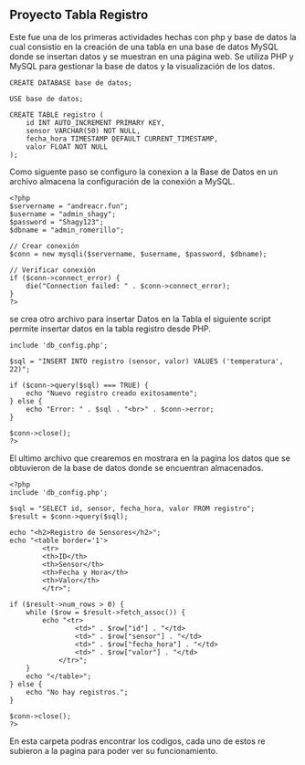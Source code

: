 ## Proyecto Tabla Registro

Este fue una de los primeras actividades hechas con php y base de datos la cual consistio en la creación de una tabla en una base de datos MySQL donde se insertan datos y se muestran en una página web. Se utiliza PHP y MySQL para gestionar la base de datos y la visualización de los datos.

```
CREATE DATABASE base de datos;

USE base de datos;

CREATE TABLE registro (
    id INT AUTO_INCREMENT PRIMARY KEY,
    sensor VARCHAR(50) NOT NULL,
    fecha_hora TIMESTAMP DEFAULT CURRENT_TIMESTAMP,
    valor FLOAT NOT NULL
);

```

Como siguente paso se configuro la conexion a la Base de Datos en un archivo almacena la configuración de la conexión a MySQL.

```
<?php
$servername = "andreacr.fun";
$username = "admin_shagy";
$password = "Shagy123";
$dbname = "admin_romerillo";

// Crear conexión
$conn = new mysqli($servername, $username, $password, $dbname);

// Verificar conexión
if ($conn->connect_error) {
    die("Connection failed: " . $conn->connect_error);
}
?>
```

se crea otro archivo para insertar Datos en la Tabla el siguiente script permite insertar datos en la tabla registro desde PHP.

```<?php
include 'db_config.php';

$sql = "INSERT INTO registro (sensor, valor) VALUES ('temperatura', 22)";

if ($conn->query($sql) === TRUE) {
    echo "Nuevo registro creado exitosamente";
} else {
    echo "Error: " . $sql . "<br>" . $conn->error;
}

$conn->close();
?>
```
El ultimo archivo que crearemos en mostrara en la pagina los datos que se obtuvieron de la base de datos donde se encuentran almacenados.

```
<?php
include 'db_config.php';

$sql = "SELECT id, sensor, fecha_hora, valor FROM registro";
$result = $conn->query($sql);

echo "<h2>Registro de Sensores</h2>";
echo "<table border='1'>
        <tr>
        <th>ID</th>
        <th>Sensor</th>
        <th>Fecha y Hora</th>
        <th>Valor</th>
        </tr>";

if ($result->num_rows > 0) {
    while ($row = $result->fetch_assoc()) {
        echo "<tr>
                <td>" . $row["id"] . "</td>
                <td>" . $row["sensor"] . "</td>
                <td>" . $row["fecha_hora"] . "</td>
                <td>" . $row["valor"] . "</td>
            </tr>";
    }
    echo "</table>";
} else {
    echo "No hay registros.";
}

$conn->close();
?>
```

En esta carpeta podras encontrar los codigos, cada uno de estos re subieron a la pagina para poder ver su funcionamiento.